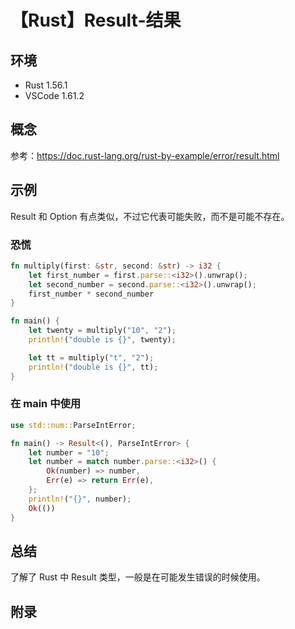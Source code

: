 # 【Rust】Result-结果

## 环境

- Rust 1.56.1
- VSCode 1.61.2

## 概念

参考：<https://doc.rust-lang.org/rust-by-example/error/result.html>  

## 示例

Result 和 Option 有点类似，不过它代表可能失败，而不是可能不存在。

### 恐慌

```rust
fn multiply(first: &str, second: &str) -> i32 {
    let first_number = first.parse::<i32>().unwrap();
    let second_number = second.parse::<i32>().unwrap();
    first_number * second_number
}

fn main() {
    let twenty = multiply("10", "2");
    println!("double is {}", twenty);

    let tt = multiply("t", "2");
    println!("double is {}", tt);
}
```

### 在 main 中使用

```rust
use std::num::ParseIntError;

fn main() -> Result<(), ParseIntError> {
    let number = "10";
    let number = match number.parse::<i32>() {
        Ok(number) => number,
        Err(e) => return Err(e),
    };
    println!("{}", number);
    Ok(())
}
```

## 总结

了解了 Rust 中 Result 类型，一般是在可能发生错误的时候使用。

## 附录
